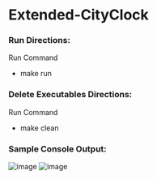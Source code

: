 # Extended-CityClock
 
### Run Directions:
Run Command
 - make run

### Delete Executables Directions:
Run Command
 - make clean

### Sample Console Output:
![image](https://github.com/SkwarczynskiP/Extended-Clock/assets/123986100/eab1c1ec-bfd2-4253-bab0-0c363be8b3cc)
![image](https://github.com/SkwarczynskiP/Extended-Clock/assets/123986100/6325de52-e9ad-4915-b4e8-4c73301d3680)


